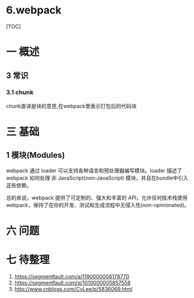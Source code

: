 # 6.webpack
[TOC]
# 一 概述
## 3 常识
### 3.1 chunk
chunk直译是块的意思,在webpack里表示打包后的代码块

# 三 基础
## 1 模块(Modules)
webpack 通过 loader 可以支持各种语言和预处理器编写模块。loader 描述了 webpack 如何处理 非 JavaScript(non-JavaScript) 模块，并且在bundle中引入这些依赖。

总的来说，webpack 提供了可定制的、强大和丰富的 API，允许任何技术栈使用 webpack，保持了在你的开发、测试和生成流程中无侵入性(non-opinionated)。


# 六 问题
# 七 待整理
1. https://segmentfault.com/a/1190000006178770
2. https://segmentfault.com/q/1010000005857558
3. http://www.cnblogs.com/CyLee/p/5836069.html
